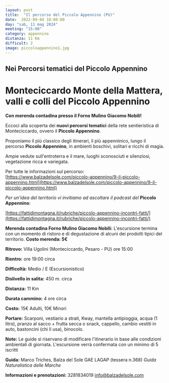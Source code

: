 ```yaml
---
layout: post
title:  "Il percorso del Piccolo Appennino (PU)"
date:  2022-09-04 18:00:00
day: "sab, 11 mag 2024"
meeting: "15:00"
category: appennino 
distanza: 11 Km
difficult: 2
image: piccoloappennino1.jpg
---
```


## Nei Percorsi tematici del Piccolo Appennino

# Monteciccardo Monte della Mattera, valli e colli del Piccolo Appennino

**Con merenda contadina presso il Forno Mulino Giacomo Nobili!**

Eccoci alla scoperta dei **nuovi percorsi tematici** della rete sentieristica di Monteciccardo, ovvero il **Piccolo Appennino**.

Proponiamo il più classico degli itinerari, il più appenninico, lungo il percorso **Piccolo Appennino**, in ambienti boschivi, solitari e ricchi di magia.

Ampie vedute sull'entroterra e il mare, luoghi sconosciuti e silenziosi, vegetazione ricca e variegata.

Per tutte le informazioni sul percorso:  [https://www.balzadelsole.com/piccolo-appennino/9-il-piccolo-appennino.html](https://www.balzadelsole.com/piccolo-appennino/9-il-piccolo-appennino.html)


*Per un'idea del territorio vi invitiamo ad ascoltare il podcast del* **Piccolo Appennino**: 

[https://fattidimontagna.it/rubriche/piccolo-appennino-incontri-fatti/](https://fattidimontagna.it/rubriche/piccolo-appennino-incontri-fatti/)


**Merenda contadina Forno Mulino Giacomo Nobili:** L'escursione termina con un momento di ristoro e di degustazione di alcuni dei prodotti tipici del territorio. **Costo merenda: 5€** 

**Ritrovo:** Villa Ugolini (Monteciccardo, Pesaro - PU) ore 15:00

**Rientro:** ore 19:00 circa 

**Difficoltà:** Medio / E (Escursionistico)

**Dislivello in salita:**  450 m. circa

**Distanza:** 11 Km

**Durata cammino:** 4 ore circa 

**Costo:** 15€ Adulti, 10€ Minori


**Portare:** Scarponi, vestiario a strati, Kway, mantella antipioggia, acqua (1 litro), pranzo al sacco + frutta secca o snack, cappello, cambio vestiti in auto, bastoncini (chi li usa), binocolo. 

**Note:** Le guide si riservano di modificare l'itinerario in base alle condizioni ambientali di giornata. L'escursione verrà confermata con un minimo di 5 iscritti

**Guida:** Marco Triches, Balza del Sole GAE LAGAP (tessera n.368)
*Guida Naturalistica delle Marche*

**Informazioni e prenotazioni:** 3281834019 info@balzadelsole.com
